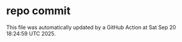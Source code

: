 # repo commit

This file was automatically updated by a GitHub Action at Sat Sep 20 18:24:59 UTC 2025.
